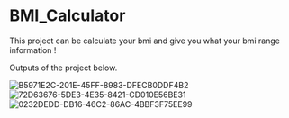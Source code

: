 # BMI_Calculator
This project can be calculate your bmi and give you what your bmi range information !

Outputs of the project below.

  ![B5971E2C-201E-45FF-8983-DFECB0DDF4B2](https://github.com/omerfaruksaglam/BMI_Calculator/assets/77232217/f7fc60e3-9c85-4387-ab3b-705f11c506be)
![72D63676-5DE3-4E35-8421-CD010E56BE31](https://github.com/omerfaruksaglam/BMI_Calculator/assets/77232217/d28695e3-84b4-4dd4-9a74-a12f9f00f206)
![0232DEDD-DB16-46C2-86AC-4BBF3F75EE99](https://github.com/omerfaruksaglam/BMI_Calculator/assets/77232217/a465c82f-b5b3-4597-a826-5311bfaeb2af)
